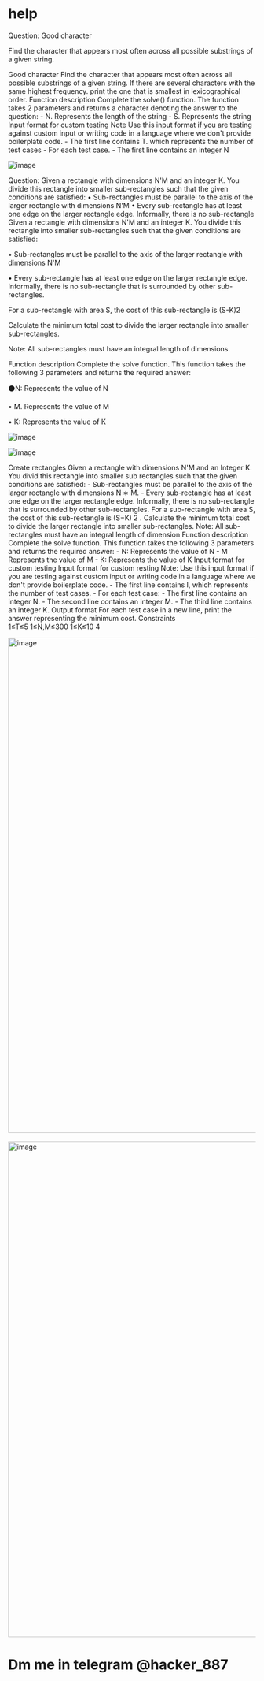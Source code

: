 # help

Question: Good character 

Find the character that appears most often across all possible substrings of a given string. 


Good character Find the character that appears most often across all possible substrings of a given string. If there are several characters with the same highest frequency. print the one that is smallest in lexicographical order. Function description Complete the solve() function. The function takes 2 parameters and returns a character denoting the answer to the question: - N. Represents the length of the string - S. Represents the string Input format for custom testing Note Use this input format if you are testing against custom input or writing code in a language where we don't provide boilerplate code. - The first line contains T. which represents the number of test cases - For each test case. - The first line contains an integer N

![image](https://github.com/Anonamous007/help/assets/154924798/02020b86-4416-473a-ba0f-a61a0963a6f8)



Question: Given a rectangle with dimensions N'M and an integer K. You divide this rectangle into smaller sub-rectangles such that the given conditions are satisfied: • Sub-rectangles must be parallel to the axis of the larger rectangle with dimensions N'M • Every sub-rectangle has at least one edge on the larger rectangle edge. Informally, there is no sub-rectangle
Given a rectangle with dimensions N'M and an integer K. You divide this rectangle into smaller sub-rectangles such that the given conditions are satisfied:

• Sub-rectangles must be parallel to the axis of the larger rectangle with dimensions N'M

• Every sub-rectangle has at least one edge on the larger rectangle edge. Informally, there is no sub-rectangle that is surrounded by other sub-rectangles.

For a sub-rectangle with area S, the cost of this sub-rectangle is (S-K)2

Calculate the minimum total cost to divide the larger rectangle into smaller sub-rectangles.

Note: All sub-rectangles must have an integral length of dimensions.

Function description
Complete the solve function. This function takes the following 3 parameters and returns the required answer:

⚫N: Represents the value of N

• M. Represents the value of M

• K: Represents the value of K


![image](https://github.com/Anonamous007/help/assets/154924798/e8272969-d780-47f0-a87b-92b39d767b76)


![image](https://github.com/Anonamous007/help/assets/154924798/3603c7c6-819e-4d8f-a98d-fe6295a28912)


Create rectangles Given a rectangle with dimensions N'M and an Integer K. You divid this rectangle into smaller sub rectangles such that the given conditions are satisfied: - Sub-rectangles must be parallel to the axis of the larger rectangle with dimensions N 
∗
 M. - Every sub-rectangle has at least one edge on the larger rectangle edge. Informally, there is no sub-rectangle that is surrounded by other sub-rectangles. For a sub-rectangle with area S, the cost of this sub-rectangle is (S−K) 
2
 . Calculate the minimum total cost to divide the larger rectangle into smaller sub-rectangles. Note: All sub-rectangles must have an integral length of dimension Function description Complete the solve function. This function takes the following 3 parameters and returns the required answer: - N: Represents the value of N - M Represents the value of M - K: Represents the value of K Input format for custom testing Input format for custom resting Note: Use this input format if you are testing against custom input or writing code in a language where we don't provide boilerplate code. - The first line contains I, which represents the number of test cases. - For each test case: - The first line contains an integer N. - The second line contains an integer M. - The third line contains an integer K. Output format For each test case in a new line, print the answer representing the minimum cost. Constraints  
1≤T≤5
1≤N,M≤300
1≤K≤10 
4
 
​
 <img width="1006" alt="image" src="https://github.com/Anonamous007/help/assets/154924798/bb93b74f-76df-413c-9953-a1e14f8599b3">

 <img width="1006" alt="image" src="https://github.com/Anonamous007/help/assets/154924798/62a1c30c-6403-4ef2-85aa-46a3d9bded0b">




# Dm me in telegram @hacker_887

